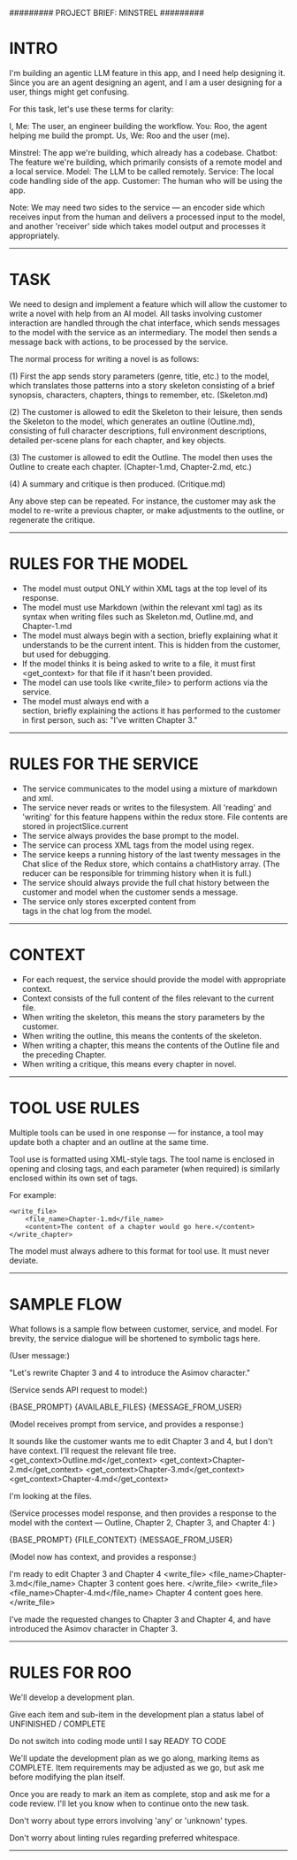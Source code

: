 #########
PROJECT BRIEF: MINSTREL
#########

# INTRO

I'm building an agentic LLM feature in this app, and I need help designing it. Since you are an agent designing an agent, and I am a user designing for a user, things might get confusing.

For this task, let's use these terms for clarity:

I, Me: The user, an engineer building the workflow.
You: Roo, the agent helping me build the prompt.
Us, We: Roo and the user (me).

Minstrel: The app we're building, which already has a codebase.
Chatbot: The feature we're building, which primarily consists of a remote model and a local service.
Model: The LLM to be called remotely.
Service: The local code handling side of the app.
Customer: The human who will be using the app.

Note: We may need two sides to the service — an encoder side which receives input from the human and delivers a processed input to the model, and another 'receiver' side which takes model output and processes it appropriately.

---

# TASK

We need to design and implement a feature which will allow the customer to write a novel with help from an AI model. All tasks involving customer interaction are handled through the chat interface, which sends messages to the model with the service as an intermediary. The model then sends a message back with actions, to be processed by the service.

The normal process for writing a novel is as follows:

(1) First the app sends story parameters (genre, title, etc.) to the model, which translates those patterns into a story skeleton consisting of a brief synopsis, characters, chapters, things to remember, etc. (Skeleton.md)

(2) The customer is allowed to edit the Skeleton to their leisure, then sends the Skeleton to the model, which generates an outline (Outline.md), consisting of full character descriptions, full environment descriptions, detailed per-scene plans for each chapter, and key objects.

(3) The customer is allowed to edit the Outline. The model then uses the Outline to create each chapter. (Chapter-1.md, Chapter-2.md, etc.)

(4) A summary and critique is then produced. (Critique.md)

Any above step can be repeated. For instance, the customer may ask the model to re-write a previous chapter, or make adjustments to the outline, or regenerate the critique.

---

# RULES FOR THE MODEL

- The model must output ONLY within XML tags at the top level of its response.
- The model must use Markdown (within the relevant xml tag) as its syntax when writing files such as Skeleton.md, Outline.md, and Chapter-1.md
- The model must always begin with a <think> section, briefly explaining what it understands to be the current intent. This is hidden from the customer, but used for debugging.
- If the model thinks it is being asked to write to a file, it must first <get_context> for that file if it hasn't been provided.
- The model can use tools like <write_file> to perform actions via the service.
- The model must always end with a <summary> section, briefly explaining the actions it has performed to the customer in first person, such as: "I've written Chapter 3."

---

# RULES FOR THE SERVICE

- The service communicates to the model using a mixture of markdown and xml.
- The service never reads or writes to the filesystem. All 'reading' and 'writing' for this feature happens within the redux store. File contents are stored in projectSlice.current
- The service always provides the base prompt to the model.
- The service can process XML tags from the model using regex.
- The service keeps a running history of the last twenty messages in the Chat slice of the Redux store, which contains a chatHistory array. (The reducer can be responsible for trimming history when it is full.)
- The service should always provide the full chat history between the customer and model when the customer sends a message.
- The service only stores excerpted content from <summary> tags in the chat log from the model.

---

# CONTEXT

- For each request, the service should provide the model with appropriate context.
- Context consists of the full content of the files relevant to the current file.
- When writing the skeleton, this means the story parameters by the customer.
- When writing the outline, this means the contents of the skeleton.
- When writing a chapter, this means the contents of the Outline file and the preceding Chapter.
- When writing a critique, this means every chapter in novel.

---

# TOOL USE RULES

Multiple tools can be used in one response — for instance, a tool may update both a chapter and an outline at the same time.

Tool use is formatted using XML-style tags. The tool name is enclosed in opening and closing tags, and each parameter (when required) is similarly enclosed within its own set of tags.

For example:

```
<write_file>
	<file_name>Chapter-1.md</file_name>
	<content>The content of a chapter would go here.</content>
</write_chapter>
```

The model must always adhere to this format for tool use. It must never deviate.

---

# SAMPLE FLOW

What follows is a sample flow between customer, service, and model. For brevity, the service dialogue will be shortened to symbolic tags here.

(User message:)

"Let's rewrite Chapter 3 and 4 to introduce the Asimov character."

(Service sends API request to model:)

{BASE_PROMPT}
{AVAILABLE_FILES}
{MESSAGE_FROM_USER}

(Model receives prompt from service, and provides a response:)

<think>It sounds like the customer wants me to edit Chapter 3 and 4, but I don't have context. I'll request the relevant file tree.</think>
<get_context>Outline.md</get_context>
<get_context>Chapter-2.md</get_context>
<get_context>Chapter-3.md</get_context>
<get_context>Chapter-4.md</get_context>
<summary>I'm looking at the files.</summary>

(Service processes model response, and then provides a response to the model with the context — Outline, Chapter 2, Chapter 3, and Chapter 4: )

{BASE_PROMPT}
{FILE_CONTEXT}
{MESSAGE_FROM_USER}

(Model now has context, and provides a response:)

<think>I'm ready to edit Chapter 3 and Chapter 4</think>
<write_file>
<file_name>Chapter-3.md</file_name>
<content>Chapter 3 content goes here.</content>
</write_file>
<write_file>
<file_name>Chapter-4.md</file_name>
<content>Chapter 4 content goes here.</content>
</write_file>

<summary>I've made the requested changes to Chapter 3 and Chapter 4, and have introduced the Asimov character in Chapter 3.</summary>

---

# RULES FOR ROO

We'll develop a development plan.

Give each item and sub-item in the development plan a status label of UNFINISHED / COMPLETE

Do not switch into coding mode until I say READY TO CODE

We'll update the development plan as we go along, marking items as COMPLETE. Item requirements may be adjusted as we go, but ask me before modifying the plan itself.

Once you are ready to mark an item as complete, stop and ask me for a code review. I'll let you know when to continue onto the new task.

Don't worry about type errors involving 'any' or 'unknown' types.

Don't worry about linting rules regarding preferred whitespace.

---
